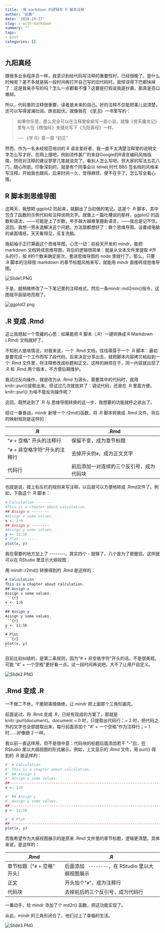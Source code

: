 ```yaml
---
title: '用 markdown 的逻辑写 R 脚本注释'
author: "赵鹏"
date: '2018-10-27'
slug: r-with-markdown
summary: ""
tags:
- post
categories: []
---
```



## 九阳真经

跟很多业余程序员一样，我意识到给代码写注释的重要性时，已经很晚了。是什么时候呢？差不多就是隔一段时间再打开自己写的旧代码时。我惊讶得下巴都快掉了：这是我亲手写的吗？怎么一点都看不懂？这要是打假说我是抄袭，那真是百口难辩。

所以，代码里的注释很重要，读者是未来的自己。好的注释不仅能把事儿说清楚，还可以写得波澜壮阔，跌宕起伏。就像我在 《[学 R](https://xuer.pzhao.org)》一书里写的：

> 如果你乐意，那么完全可以在注释里偷偷写一部小说，就像《倚天屠龙记》里有人在《楞伽经》夹缝处写下《九阳真经》一样。
>
> --- 《学 R》第一章 “初见”
>

然而，作为一名未经规范培训的 R 语言爱好者，我一直不太清楚注释里的说明文字怎么写才好。在网上搜吧，例如流传甚广的来自Google的R语言编码风格指南，然而对注释的建议寥寥几笔就说完了。看别人怎么写吧，但大家的写法五花八门，随心所欲。印象深刻的，就是有个同事会以 telnet 时代 BBS 签名档的风格来写注释。开始我也跟风，后来时间一久，觉得麻烦，便不在乎了，怎么写全看心情。

## R 脚本到思维导图

这两天，我想把 ggplot2 捡起来，就翻出了当初做的笔记。这是个 .R  脚本，其中包含了函数的示例代码和注释说明文字。就像上一篇吐槽说的那样，ggplot2 的函数和语法，——可能是上了岁数，年岁越大越难掌握新语言，——我总是记不住。这回，我想一劳永逸解决这个问题。方法我都想好了：做个思维导图，设置成电脑的桌面墙纸，天天看得见，反复洗脑。

挽起袖子正打算画这个思维导图，心念一动：前些天开发的 mindr，能把 markdown 文档转成思维导图，背后的逻辑很简单：就是从文本文件里提取 #开头的行，按 #的个数来确定层次，套进思维导图的 node 里就行了。那么，只要 .R 脚本的注释按 markdown 的章节标题风格来写，就能用 mindr 直接转成思维导图。

![Slide1.PNG](https://cdn.steemitimages.com/DQmW3AQVaRCuYBNvWFLMvsUpR4QMJrBniD44T4Mds42VbCX/Slide1.PNG)

于是，就稍微修改了一下笔记里的注释格式，然后一条mindr::md2mm()指令，这图就华丽丽地亮相了。

![ggplot2.png](https://cdn.steemitimages.com/DQmPgyzj2sd7gWLQNKC8wgmCZsZtev2o93qH4tW84a6Aeai/ggplot2.png)

## .R 变成 .Rmd 

这让我想起一个雪藏的心愿：如果能把 R 脚本（.R）一键转换成 R Markdown (.Rmd) 文档就好了。

不知别人是啥情况，对我来说，一个 .Rmd 文档，往往萌芽于一个 .R 脚本：最初是要完成一个工作而写了段代码，后来决定分享出去，就把脚本内容拷贝粘贴到一个 .Rmd 文件里，将注释修改成标题和正文。这样的麻烦在于，同一内容就出现了 .R  和 .Rmd 两个版本，不方便后期维护。

我试过反向操作，就是改为从 .Rmd 为源头，需要其中的代码时，就用 knitr::purl()提取出来。但试过几次就放弃了：调试代码，还是在 .R 里面方便。knitr::purl() 为啥不能反向操作呢？

这回，既然走到了 .R 与 思维导图转换的这一步，我想要的功能就呼之欲出了。

经过一番奋战，mindr 新增一个 r2md()函数，将 .R 脚本转换成 .Rmd 文件，背后的映射规则是这样的：

| .R                             | .Rmd                                     |
| ------------------------------ | ---------------------------------------- |
| "`#` + 空格" 开头的注释行      | 保留不变，成为章节标题                   |
| "`#` + 非空格字符"开头的注释行 | 去掉开头的`#`，成为正文文字              |
| 代码行                         | 前后添加一对连续的三个反引号，成为代码块 |

也就是说，按上标左栏的规则来写注释，以后就可以方便地转成 .Rmd文件了。例如，下面这个 .R 脚本：

```r
# Calculation --------
#This is a chapter about calculation.
## Assign x --------
#Assign x some values.
x <- 1:6
## Assign y --------
#Assign y some values.
y <- 11:16
# Plot --------
plot(x, y)
```

我在需要的地方加上了 --------。其实四个 - 就够了，八个是为了更醒目。这样就可以在 RStudio 里显示大纲视图：

用 mindr::r2md() 转换得到的 .Rmd 是这样的：

```markdown
# Calculation
This is a chapter about calculation.
## Assign x
Assign x some values.
​```{r}
x <- 1:6
​```
## Assign y
Assign y some values.
​```{r}
y <- 11:16
​```
# Plot
​```{r}
plot(x, y)
​```
```



目前比较纠结的，是第二条规则，因为"# + 非空格字符"开头的话，不是很美观。可能 "#' + 一个空格"更好看一点。试一段时间再说吧。大不了让用户自定义。

![Slide2.PNG](https://cdn.steemitimages.com/DQmQLVNTYFw1aTJw6MpEWkXVUDXHnvrNKGeHHAbs1355Cb7/Slide2.PNG)

## .Rmd 变成 .R

一不做二不休，干脆把事情做绝，让 mindr 把上面那个三角形画完。

前面说过，将 .Rmd 变成 .R，已经有现成的方案了，那就是 knitr::purl(document)。document = 0 时，只提取出代码行；= 2 时，把代码之外的文字也全部提取出来，每行前面添加个 "#' + 一个空格"作为注释行；= 1 时……好像跟 2 一样。

我以前一直这样用，但不是很中意：代码块的标题后面添加若干 "-"后，在 RStudio 里以大纲视图的形式展示。例如，上文显示的 .Rmd 文件，用 purl() 得到的 .R 是这样的：

```r
#' # Calculation
#' This is a chapter about calculation.
#' ## Assign x
#' Assign x some values.
## ------------------------------------------------------------------------
x <- 1:6

#' ## Assign y
#' Assign y some values.
## ------------------------------------------------------------------------
y <- 11:16

#' # Plot
## ------------------------------------------------------------------------
plot(x, y)
```

而我希望作为大纲视图展示的是原来 .Rmd 文件里的章节标题，逻辑更清楚。具体来说，是这样的：

| .Rmd                          | .R                                                |
| ----------------------------- | ------------------------------------------------- |
| 章节标题（"`#` + 空格" 开头） | 后面添加 ` --------`，在 RStudio 里以大纲视图展示 |
| 正文                          | 开头加个"`#`"，成为注释行                         |
| 代码块                        | 去掉前后的三个反引号，成为代码行                  |

一番动手，给 mindr 添加了个 md2r() 函数，把这功能实现了。

从此，mindr 的三角形闭合了，他们过上了幸福的生活。

![Slide3.PNG](https://cdn.steemitimages.com/DQmU2nbFeCQT9Pz1NNShzFEMvdZfGVuBWMg6SpaKmPhuxqB/Slide3.PNG)


